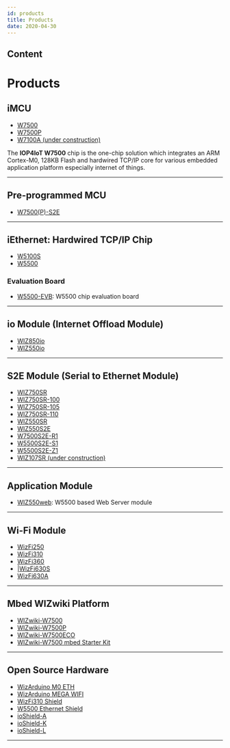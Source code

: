 ```yaml
---
id: products
title: Products
date: 2020-04-30
---
```


## Content
# Products

## iMCU

  - [W7500](iMCU/W7500/Overview.md)
  - [W7500P](iMCU/W7500P/Overview.md)
  - [W7100A (under construction)](iMCU/W7100A.md)

The **IOP4IoT W7500** chip is the one-chip solution which integrates an
ARM Cortex-M0, 128KB Flash and hardwired TCP/IP core for various
embedded application platform especially internet of things.

-----

## Pre-programmed MCU

  - [W7500(P)-S2E](Pre-programmed-MCU/Pre-programmed_MCU.md)

-----

## iEthernet: Hardwired TCP/IP Chip

  - [W5100S](iEthernet/W5100S/Overview.md)
  - [W5500](iEthernet/W5500/Overview.md)

### Evaluation Board

  -  [W5500-EVB](iEthernet/W5500/W5500-EVB/W5500-EVB.md): W5500 chip evaluation
    board

-----

## io Module (Internet Offload Module)

  * [WIZ850io](ioModule/WIZ850io/WIZ850io.md)
  * [WIZ550io](ioModule/WIZ550io/Overview.md)


-----
## S2E Module (Serial to Ethernet Module)

 * [WIZ750SR](S2E-Module/WIZ750SR/WIZ750SR.md)
 * [WIZ750SR-100](S2E-Module/WIZ750SR-1xx-Series/WIZ750SR-100/WIZ750SR-100.md)
 * [WIZ750SR-105](S2E-Module/WIZ750SR-1xx-Series/WIZ750SR-105/WIZ750SR-105.md)
 * [WIZ750SR-110](S2E-Module/WIZ750SR-1xx-Series/WIZ750SR-110/WIZ750SR-110.md)
 * [WIZ550SR](S2E-Module/WIZ550SR/WIZ550SR.md)
 * [WIZ550S2E](S2E-Module/WIZ550S2E/WIZ550S2E.md)
 * [W7500S2E-R1](S2E-Module/W7500S2E-R1/W7500S2E-R1.md)
 * [W5500S2E-S1](docs/Product/S2E-Module/W5500S2E-S1/W5500S2E-S1.md)
 * [W5500S2E-Z1](docs/Product/S2E-Module/W5500S2E-Z1/W5500S2E-Z1.md)
 * [WIZ107SR (under construction)](docs/Product/S2E-Module/WIZ107SR.md) 


-----

## Application Module

  * [WIZ550web](docs/Product/App-Module/WIZ550web/WIZ550web.md): W5500 based Web Server module

-----

## Wi-Fi Module

  * [WizFi250](docs/Product/Wi-Fi_Module/WizFi250/WizFi250.md)
  * [WizFi310](docs/Product/Wi-Fi_Module/WizFi310/WizFi310.md)
  * [WizFi360](docs/Product/Wi-Fi_Module/WizFi360/WizFi360.md)
  * [|WizFi630S](docs/Product/Wi-Fi_Module/WizFi630S/WizFi630S.md)
  * [WizFi630A](docs/Product/Wi-Fi_Module/WizFi630A/WizFi630A.md)


-----

## Mbed WIZwiki Platform

  - [WIZwiki-W7500](docs/Product/Mbed-WIZwiki-Platform/WIZwiki-W7500/Overview.md)
  - [WIZwiki-W7500P](docs/Product/Mbed-WIZwiki-Platform/WIZwiki-W7500P/Overview.md) 
  - [WIZwiki-W7500ECO](docs/Product/Mbed-WIZwiki-Platform/WIZwiki-W7500ECO/Overview.md)
  - [WIZwiki-W7500 mbed Starter Kit](docs/Product/Mbed-WIZwiki-Platform/WIZwiki-W7500-Mbed-Starter-Kit/WIZwiki-W7500_Mbed_Starter_Kit.md)

-----

## Open Source Hardware

  - [WizArduino M0 ETH](docs/Product/Open-Source-Hardware/WizArduino_M0_ETH.md)
  - [WizArduino MEGA WIFI](docs/Product/Open-Source-Hardware/WizArduino_MEGA_WIFI.md)
  - [WizFi310 Shield](docs/Product/Open-Source-Hardware/WizFi310_Shield.md)
  - [W5500 Ethernet Shield](docs/Product/Open-Source-Hardware/W5500_Ethernet_Shield.md)
  - [ioShield-A](docs/Product/Open-Source-Hardware/ioShield-A.md)
  - [ioShield-K](docs/Product/Open-Source-Hardware/ioShield-K.md)
  - [ioShield-L](/osh/ioshield-l/start)

-----
